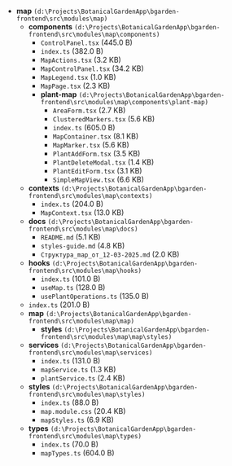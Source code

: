 - **map** `(d:\Projects\BotanicalGardenApp\bgarden-frontend\src\modules\map)`
  - **components** `(d:\Projects\BotanicalGardenApp\bgarden-frontend\src\modules\map\components)`
    - `ControlPanel.tsx` (445.0 B)
    - `index.ts` (382.0 B)
    - `MapActions.tsx` (3.2 KB)
    - `MapControlPanel.tsx` (34.2 KB)
    - `MapLegend.tsx` (1.0 KB)
    - `MapPage.tsx` (2.3 KB)
    - **plant-map** `(d:\Projects\BotanicalGardenApp\bgarden-frontend\src\modules\map\components\plant-map)`
      - `AreaForm.tsx` (2.7 KB)
      - `ClusteredMarkers.tsx` (5.6 KB)
      - `index.ts` (605.0 B)
      - `MapContainer.tsx` (8.1 KB)
      - `MapMarker.tsx` (5.6 KB)
      - `PlantAddForm.tsx` (3.5 KB)
      - `PlantDeleteModal.tsx` (1.4 KB)
      - `PlantEditForm.tsx` (3.1 KB)
      - `SimpleMapView.tsx` (6.6 KB)
  - **contexts** `(d:\Projects\BotanicalGardenApp\bgarden-frontend\src\modules\map\contexts)`
    - `index.ts` (204.0 B)
    - `MapContext.tsx` (13.0 KB)
  - **docs** `(d:\Projects\BotanicalGardenApp\bgarden-frontend\src\modules\map\docs)`
    - `README.md` (5.1 KB)
    - `styles-guide.md` (4.8 KB)
    - `Структура_map_от_12-03-2025.md` (2.0 KB)
  - **hooks** `(d:\Projects\BotanicalGardenApp\bgarden-frontend\src\modules\map\hooks)`
    - `index.ts` (101.0 B)
    - `useMap.ts` (128.0 B)
    - `usePlantOperations.ts` (135.0 B)
  - `index.ts` (201.0 B)
  - **map** `(d:\Projects\BotanicalGardenApp\bgarden-frontend\src\modules\map\map)`
    - **styles** `(d:\Projects\BotanicalGardenApp\bgarden-frontend\src\modules\map\map\styles)`
  - **services** `(d:\Projects\BotanicalGardenApp\bgarden-frontend\src\modules\map\services)`
    - `index.ts` (131.0 B)
    - `mapService.ts` (1.3 KB)
    - `plantService.ts` (2.4 KB)
  - **styles** `(d:\Projects\BotanicalGardenApp\bgarden-frontend\src\modules\map\styles)`
    - `index.ts` (88.0 B)
    - `map.module.css` (20.4 KB)
    - `mapStyles.ts` (6.9 KB)
  - **types** `(d:\Projects\BotanicalGardenApp\bgarden-frontend\src\modules\map\types)`
    - `index.ts` (70.0 B)
    - `mapTypes.ts` (604.0 B)
